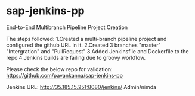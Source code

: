 # sap-jenkins-pp


End-to-End Multibranch Pipeline Project Creation

The steps followed: 1.Created a multi-branch pipeline project and configured the github URL in it. 2.Created 3 branches "master" "Intergration" and "PullRequest" 3.Added Jenkinsfile and Dockerfile to the repo 4.Jenkins builds are failing due to groovy workflow.

Please check the below repo for validation: https://github.com/pavankanna/sap-jenkins-pp

Jenkins URL: http://35.185.15.251:8080/jenkins/ Admin/nimda
